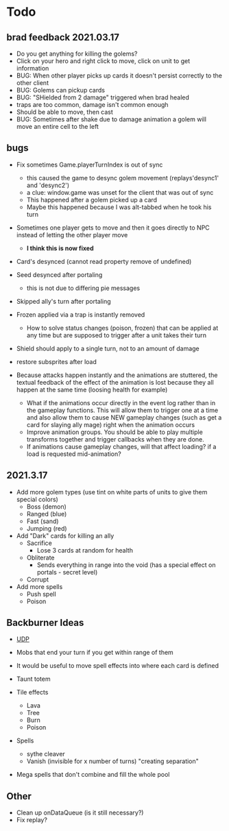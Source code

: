 # Todo

## brad feedback 2021.03.17

- Do you get anything for killing the golems?
- Click on your hero and right click to move, click on unit to get information
- BUG: When other player picks up cards it doesn't persist correctly to the other client
- BUG: Golems can pickup cards
- BUG: "SHielded from 2 damage" triggered when brad healed
- traps are too common, damage isn't common enough
- Should be able to move, then cast
- BUG: Sometimes after shake due to damage animation a golem will move an entire cell to the left

## bugs

- Fix sometimes Game.playerTurnIndex is out of sync
  - this caused the game to desync golem movement (replays'desync1' and 'desync2')
  - a clue: window.game was unset for the client that was out of sync
  - This happened after a golem picked up a card
  - Maybe this happened because I was alt-tabbed when he took his turn
- Sometimes one player gets to move and then it goes directly to NPC instead of letting the other player move

  - **I think this is now fixed**

- Card's desynced (cannot read property remove of undefined)
- Seed desynced after portaling
  - this is not due to differing pie messages
- Skipped ally's turn after portaling
- Frozen applied via a trap is instantly removed
  - How to solve status changes (poison, frozen) that can be applied at any time but are supposed to trigger after a unit takes their turn
- Shield should apply to a single turn, not to an amount of damage
- restore subsprites after load
- Because attacks happen instantly and the animations are stuttered, the textual feedback of the effect of the animation is lost because they all happen at the same time (loosing health for example)
  - What if the animations occur directly in the event log rather than in the gameplay functions. This will allow them to trigger one at a time and also allow them to cause NEW gameplay changes (such as get a card for slaying ally mage) right when the animation occurs
  - Improve animation groups. You should be able to play multiple transforms together and trigger callbacks when they are done.
  - If animations cause gameplay changes, will that affect loading? if a load is requested mid-animation?

## 2021.3.17

- Add more golem types (use tint on white parts of units to give them special colors)
  - Boss (demon)
  - Ranged (blue)
  - Fast (sand)
  - Jumping (red)
- Add "Dark" cards for killing an ally
  - Sacrifice
    - Lose 3 cards at random for health
  - Obliterate
    - Sends everything in range into the void (has a special effect on portals - secret level)
  - Corrupt
- Add more spells
  - Push spell
  - Poison

## Backburner Ideas

- [UDP](https://www.html5rocks.com/en/tutorials/webrtc/datachannels/)

- Mobs that end your turn if you get within range of them
- It would be useful to move spell effects into where each card is defined
- Taunt totem
- Tile effects
  - Lava
  - Tree
  - Burn
  - Poison
- Spells
  - sythe cleaver
  - Vanish (invisible for x number of turns) "creating separation"
- Mega spells that don't combine and fill the whole pool

## Other

- Clean up onDataQueue (is it still necessary?)
- Fix replay?
